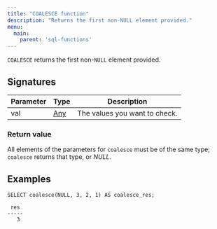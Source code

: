 ```yaml
---
title: "COALESCE function"
description: "Returns the first non-NULL element provided."
menu:
  main:
    parent: 'sql-functions'
---
```


`COALESCE` returns the first non-`NULL` element provided.

## Signatures

Parameter | Type | Description
----------|------|------------
val | [Any](../../types) | The values you want to check.

### Return value

All elements of the parameters for `coalesce` must be of the same type; `coalesce` returns that type, or _NULL_.

## Examples

```mzsql
SELECT coalesce(NULL, 3, 2, 1) AS coalesce_res;
```
```nofmt
 res
-----
   3
```
